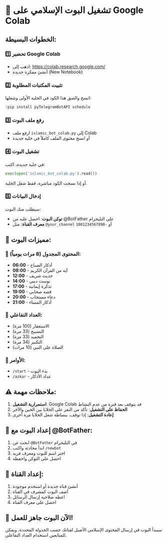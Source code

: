 # 🌙 تشغيل البوت الإسلامي على Google Colab

## الخطوات البسيطة:

### 1️⃣ تحضير Google Colab
- اذهب إلى: https://colab.research.google.com/
- أنشئ مفكرة جديدة (New Notebook)

### 2️⃣ تثبيت المكتبات المطلوبة
انسخ والصق هذا الكود في الخلية الأولى وشغلها:

```python
!pip install pyTelegramBotAPI schedule
```

### 3️⃣ رفع ملف البوت
- ارفع ملف `islamic_bot_colab.py` إلى Colab
- أو انسخ محتوى الملف كاملاً في خلية جديدة

### 4️⃣ تشغيل البوت
في خلية جديدة، اكتب:

```python
exec(open('islamic_bot_colab.py').read())
```

أو إذا نسخت الكود مباشرة، فقط شغل الخلية.

### 5️⃣ إدخال البيانات
سيطلب منك البوت:
- **توكن البوت**: احصل عليه من @BotFather على التليجرام
- **معرف القناة**: مثل `@your_channel` أو `-1001234567890`

## 🎯 مميزات البوت:

### 📅 المحتوى المجدول (8 مرات يومياً):
- **06:00** - أذكار الصباح
- **08:00** - آية من القرآن الكريم  
- **12:00** - حديث شريف
- **14:00** - بوست ديني
- **17:00** - تذكرة إيمانية
- **19:00** - قصة صحابي
- **20:00** - دعاء مستجاب
- **21:00** - أذكار المساء

### 📿 العداد التفاعلي:
- الاستغفار (100 مرة)
- التسبيح (33 مرة)
- التحميد (33 مرة)
- التكبير (34 مرة)
- الصلاة على النبي (10 مرات)

### 🔧 الأوامر:
- `/start` - بدء البوت
- `/azkar` - عداد الأذكار

## ⚠️ ملاحظات مهمة:

1. **استمرارية التشغيل**: Google Colab قد يتوقف بعد فترة من عدم النشاط
2. **الحفاظ على التشغيل**: تأكد من النقر على الخلايا بين الحين والآخر
3. **إعادة التشغيل**: إذا توقف، ببساطة شغل الخلايا مرة أخرى

## 🚀 إعداد البوت مع @BotFather:

1. ابحث عن `@BotFather` في التليجرام
2. ابدأ محادثة واكتب `/newbot`
3. اختر اسم للبوت ومعرف فريد
4. احصل على التوكن واحفظه

## 📢 إعداد القناة:

1. أنشئ قناة جديدة أو استخدم موجودة
2. أضف البوت كمشرف في القناة
3. اعطه صلاحية إرسال الرسائل
4. احصل على معرف القناة

## 🎉 الآن البوت جاهز للعمل!

سيبدأ البوت في إرسال المحتوى الإسلامي الأصيل لقناتك حسب الجدولة المحددة، ويمكن للمتابعين استخدام العداد التفاعلي.
